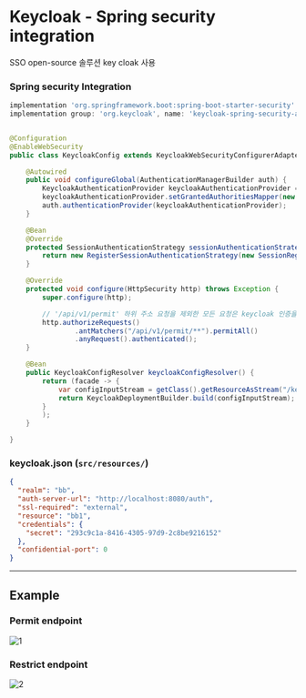 # Keycloak - Spring security integration
SSO open-source 솔루션 key cloak 사용

### Spring security Integration

```groovy
implementation 'org.springframework.boot:spring-boot-starter-security'
implementation group: 'org.keycloak', name: 'keycloak-spring-security-adapter', version: '15.0.1'
```

```java

@Configuration
@EnableWebSecurity
public class KeycloakConfig extends KeycloakWebSecurityConfigurerAdapter {

    @Autowired
    public void configureGlobal(AuthenticationManagerBuilder auth) {
        KeycloakAuthenticationProvider keycloakAuthenticationProvider = keycloakAuthenticationProvider();
        keycloakAuthenticationProvider.setGrantedAuthoritiesMapper(new SimpleAuthorityMapper());
        auth.authenticationProvider(keycloakAuthenticationProvider);
    }

    @Bean
    @Override
    protected SessionAuthenticationStrategy sessionAuthenticationStrategy() {
        return new RegisterSessionAuthenticationStrategy(new SessionRegistryImpl());
    }

    @Override
    protected void configure(HttpSecurity http) throws Exception {
        super.configure(http);

        // '/api/v1/permit' 하위 주소 요청을 제외한 모든 요청은 keycloak 인증을 거쳐야 함
        http.authorizeRequests()
                .antMatchers("/api/v1/permit/**").permitAll()
                .anyRequest().authenticated();
    }

    @Bean
    public KeycloakConfigResolver keycloakConfigResolver() {
        return (facade -> {
            var configInputStream = getClass().getResourceAsStream("/keycloak.json");
            return KeycloakDeploymentBuilder.build(configInputStream);
        }
        );
    }

}

```


### keycloak.json (`src/resources/`)
```json
{
  "realm": "bb",
  "auth-server-url": "http://localhost:8080/auth",
  "ssl-required": "external",
  "resource": "bb1",
  "credentials": {
    "secret": "293c9c1a-8416-4305-97d9-2c8be9216152"
  },
  "confidential-port": 0
}
```

-----

## Example
### Permit endpoint
![1](https://user-images.githubusercontent.com/37873745/130627480-899cc658-aa20-4953-9d4a-4b5c5236c578.png)

### Restrict endpoint
![2](https://user-images.githubusercontent.com/37873745/130627490-5f6dd022-48ef-4570-994f-037f1b595a0f.png)

